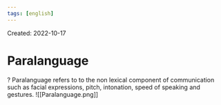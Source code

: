 ```yaml
---
tags: [english] 
---
```

Created: 2022-10-17

# Paralanguage
?
Paralanguage refers to to the non lexical component of communication such as facial expressions, pitch, intonation, speed of speaking and gestures. 
![[Paralanguage.png]]
<!--SR:!2022-10-21,3,250-->

